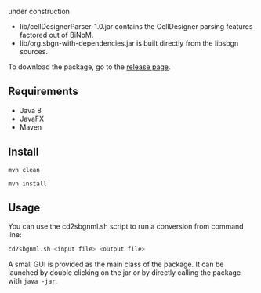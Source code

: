 under construction

- lib/cellDesignerParser-1.0.jar contains the CellDesigner parsing features factored out of BiNoM.
- lib/org.sbgn-with-dependencies.jar is built directly from the libsbgn sources.

To download the package, go to the [release page](https://github.com/royludo/cd2sbgnml/releases).

## Requirements

 - Java 8
 - JavaFX
 - Maven

## Install

`mvn clean`

`mvn install`

## Usage

You can use the cd2sbgnml.sh script to run a conversion from command line:
```bash
cd2sbgnml.sh <input file> <output file>
```

A small GUI is provided as the main class of the package. It can be launched by double clicking on the jar or by
directly calling the package with `java -jar`.